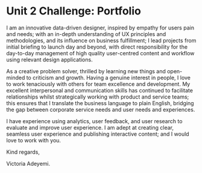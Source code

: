# Unit 2 Challenge: Portfolio


I am an innovative data-driven designer, inspired by empathy for users pain and needs; with an in-depth understanding of UX principles and methodologies, and its influence on business fulfillment; I lead projects from initial briefing to launch day and beyond, with direct responsibility for the day-to-day management of high quality user-centred content and workflow using relevant design applications.

As a creative problem solver, thrilled by learning new things and open-minded to criticism and growth. Having a genuine interest in people, I love to work tenaciously with others for team excellence and development. My excellent interpersonal and communication skills has continued to facilitate relationships whilst strategically working with product and service teams; this ensures that I translate the business language to plain English, bridging the gap between corporate service needs and user needs and experiences.

I have experience using analytics, user feedback, and user research to evaluate and improve user experience. I am adept at creating clear, seamless user experience and publishing interactive content; and I would love to work with you.


Kind regards,

Victoria Adeyemi.
